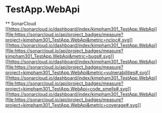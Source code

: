 # TestApp.WebApi
** SonarCloud
[[https://sonarcloud.io/dashboard/index/kimpham301_TestApp.WebApi][file:https://sonarcloud.io/api/project_badges/measure?project=kimpham301_TestApp.WebApi&metric=ncloc#.svg]] [[https://sonarcloud.io/dashboard/index/kimpham301_TestApp.WebApi][file:https://sonarcloud.io/api/project_badges/measure?kimpham301_TestApp.WebApi&metric=bugs#.svg]] [[https://sonarcloud.io/dashboard/index/kimpham301_TestApp.WebApi][file:https://sonarcloud.io/api/project_badges/measure?project=kimpham301_TestApp.WebApi&metric=vulnerabilities#.svg]] [[https://sonarcloud.io/dashboard/index/kimpham301_TestApp.WebApi][file:https://sonarcloud.io/api/project_badges/measure?project=kimpham301_TestApp.WebApi=code_smells#.svg]] [[https://sonarcloud.io/dashboard/index/kimpham301_TestApp.WebApi][file:https://sonarcloud.io/api/project_badges/measure?project=kimpham301_TestApp.WebApi&metric=coverage#.svg]]
